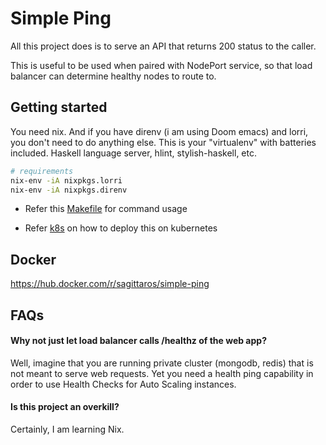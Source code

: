 # Simple Ping

All this project does is to serve an API that returns 200 status to the caller.

This is useful to be used when paired with NodePort service, so that load balancer can determine healthy nodes to route to.

## Getting started

You need nix. And if you have direnv (i am using Doom emacs) and lorri, you don't need to do anything else. This is your "virtualenv" with batteries included. Haskell language server, hlint, stylish-haskell, etc.

```sh
# requirements
nix-env -iA nixpkgs.lorri
nix-env -iA nixpkgs.direnv
```

- Refer this [Makefile](./Makefile) for command usage

- Refer [k8s](./k8s) on how to deploy this on kubernetes

## Docker

https://hub.docker.com/r/sagittaros/simple-ping

## FAQs

#### Why not just let load balancer calls /healthz of the web app?

Well, imagine that you are running private cluster (mongodb, redis) that is not meant to serve web requests. Yet you need a health ping capability in order to use Health Checks for Auto Scaling instances.

#### Is this project an overkill?

Certainly, I am learning Nix.
